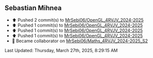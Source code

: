 <h2>Sebastian Mihnea</h2>

<!--RECENT_ACTIVITY:start-->
- ⬆️ Pushed 2 commit(s) to [MrSebi06/OpenGL_4RVJV_2024-2025](https://github.com/MrSebi06/OpenGL_4RVJV_2024-2025)<br>
- ⬆️ Pushed 1 commit(s) to [MrSebi06/OpenGL_4RVJV_2024-2025](https://github.com/MrSebi06/OpenGL_4RVJV_2024-2025)<br>
- ⬆️ Pushed 1 commit(s) to [MrSebi06/OpenGL_4RVJV_2024-2025](https://github.com/MrSebi06/OpenGL_4RVJV_2024-2025)<br>
- ⬆️ Pushed 1 commit(s) to [MrSebi06/OpenGL_4RVJV_2024-2025](https://github.com/MrSebi06/OpenGL_4RVJV_2024-2025)<br>
- 🤝 Became collaborator on [MrSebi06/Maths_4RVJV_2024-2025_S2](https://github.com/MrSebi06/Maths_4RVJV_2024-2025_S2)<br>
<!--RECENT_ACTIVITY:end-->
<!--RECENT_ACTIVITY:last_update-->
Last Updated: Thursday, March 27th, 2025, 8:29:15 AM
<!--RECENT_ACTIVITY:last_update_end-->

<!---LOL-STATS-START-HERE--->
<!---LOL-STATS-END-HERE--->
